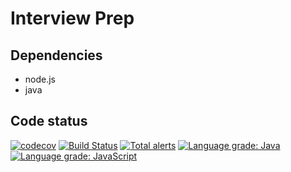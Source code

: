 
# Interview Prep

## Dependencies
- node.js
- java

## Code status
[![codecov](https://codecov.io/gh/farzonl/interviewPrep/branch/master/graph/badge.svg)](https://codecov.io/gh/farzonl/interviewPrep)
[![Build Status](https://travis-ci.com/farzonl/interviewPrep.svg?branch=master)](https://travis-ci.com/farzonl/interviewPrep)
[![Total alerts](https://img.shields.io/lgtm/alerts/g/farzonl/interviewPrep.svg?logo=lgtm&logoWidth=18)](https://lgtm.com/projects/g/farzonl/interviewPrep/alerts/)
[![Language grade: Java](https://img.shields.io/lgtm/grade/java/g/farzonl/interviewPrep.svg?logo=lgtm&logoWidth=18)](https://lgtm.com/projects/g/farzonl/interviewPrep/context:java)
[![Language grade: JavaScript](https://img.shields.io/lgtm/grade/javascript/g/farzonl/interviewPrep.svg?logo=lgtm&logoWidth=18)](https://lgtm.com/projects/g/farzonl/interviewPrep/context:javascript)